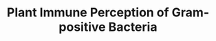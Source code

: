 ---
layout: page
title: Plant Immune Perception of Gram-positive Bacteria
permalink: /projects/Plant-Immune-Perception-of-Gram-positive-Bacteria/
---